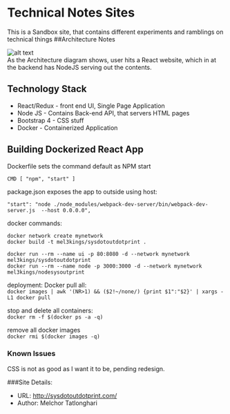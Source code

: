 # Technical Notes Sites
This is a Sandbox site, that contains different experiments and ramblings on technical things
##Architecture Notes

![alt text](https://github.com/mel3kings/sys.out.print/blob/master/sysout_architecture.png)
<br/>
As the Architecture diagram shows, user hits a React website, which in at the backend has NodeJS serving out the contents.


## Technology Stack

* React/Redux - front end UI, Single Page Application
* Node JS - Contains Back-end API, that servers HTML pages
* Bootstrap 4 - CSS stuff
* Docker - Containerized Application



## Building Dockerized React App

Dockerfile sets the command default as NPM start
```
CMD [ "npm", "start" ]
```
package.json exposes the app to outside using host:
```
"start": "node ./node_modules/webpack-dev-server/bin/webpack-dev-server.js  --host 0.0.0.0",

```

docker commands:
```
docker network create mynetwork
docker build -t mel3kings/sysdotoutdotprint .

docker run --rm --name ui -p 80:8080 -d --network mynetwork mel3kings/sysdotoutdotprint 
docker run --rm --name node -p 3000:3000 -d --network mynetwork mel3kings/nodesysoutprint 
```
deployment:
Docker pull all: <br/>
```docker images | awk '(NR>1) && ($2!~/none/) {print $1":"$2}' | xargs -L1 docker pull```

stop and delete all containers:<br/>
```docker rm -f $(docker ps -a -q) ```

remove all docker images <br/>
```docker rmi $(docker images -q)```

### Known Issues
CSS is not as good as I want it to be, pending redesign.

###Site Details:
* URL: http://sysdotoutdotprint.com/
* Author: Melchor Tatlonghari
